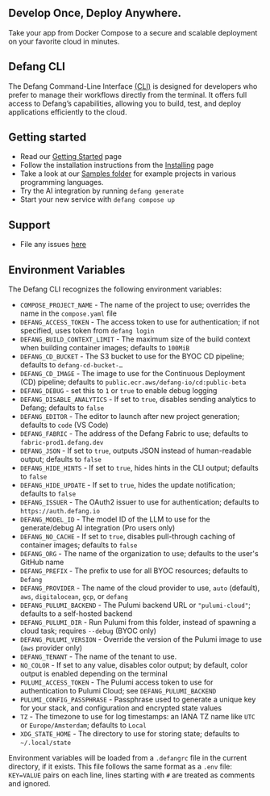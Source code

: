 ## Develop Once, Deploy Anywhere.

Take your app from Docker Compose to a secure and scalable deployment on your favorite cloud in minutes.

## Defang CLI

The Defang Command-Line Interface [(CLI)](https://docs.defang.io/docs/getting-started) is designed for developers who prefer to manage their workflows directly from the terminal. It offers full access to Defang’s capabilities, allowing you to build, test, and deploy applications efficiently to the cloud.

## Getting started

- Read our [Getting Started](https://docs.defang.io/docs/getting-started) page
- Follow the installation instructions from the [Installing](https://docs.defang.io/docs/getting-started/installing) page
- Take a look at our [Samples folder](https://github.com/DefangLabs/defang/tree/main/samples) for example projects in various programming languages.
- Try the AI integration by running `defang generate`
- Start your new service with `defang compose up`

## Support

- File any issues [here](https://github.com/DefangLabs/defang/issues)

## Environment Variables

The Defang CLI recognizes the following environment variables:

- `COMPOSE_PROJECT_NAME` - The name of the project to use; overrides the name in the `compose.yaml` file
- `DEFANG_ACCESS_TOKEN` - The access token to use for authentication; if not specified, uses token from `defang login`
- `DEFANG_BUILD_CONTEXT_LIMIT` - The maximum size of the build context when building container images; defaults to `100MiB`
- `DEFANG_CD_BUCKET` - The S3 bucket to use for the BYOC CD pipeline; defaults to `defang-cd-bucket-…`
- `DEFANG_CD_IMAGE` - The image to use for the Continuous Deployment (CD) pipeline; defaults to `public.ecr.aws/defang-io/cd:public-beta`
- `DEFANG_DEBUG` - set this to `1` or `true` to enable debug logging
- `DEFANG_DISABLE_ANALYTICS` - If set to `true`, disables sending analytics to Defang; defaults to `false`
- `DEFANG_EDITOR` - The editor to launch after new project generation; defaults to `code` (VS Code)
- `DEFANG_FABRIC` - The address of the Defang Fabric to use; defaults to `fabric-prod1.defang.dev`
- `DEFANG_JSON` - If set to `true`, outputs JSON instead of human-readable output; defaults to `false`
- `DEFANG_HIDE_HINTS` - If set to `true`, hides hints in the CLI output; defaults to `false`
- `DEFANG_HIDE_UPDATE` - If set to `true`, hides the update notification; defaults to `false`
- `DEFANG_ISSUER` - The OAuth2 issuer to use for authentication; defaults to `https://auth.defang.io`
- `DEFANG_MODEL_ID` - The model ID of the LLM to use for the generate/debug AI integration (Pro users only)
- `DEFANG_NO_CACHE` - If set to `true`, disables pull-through caching of container images; defaults to `false`
- `DEFANG_ORG` - The name of the organization to use; defaults to the user's GitHub name
- `DEFANG_PREFIX` - The prefix to use for all BYOC resources; defaults to `Defang`
- `DEFANG_PROVIDER` - The name of the cloud provider to use, `auto` (default), `aws`, `digitalocean`, `gcp`, or `defang`
- `DEFANG_PULUMI_BACKEND` - The Pulumi backend URL or `"pulumi-cloud"`; defaults to a self-hosted backend
- `DEFANG_PULUMI_DIR` - Run Pulumi from this folder, instead of spawning a cloud task; requires `--debug` (BYOC only)
- `DEFANG_PULUMI_VERSION` - Override the version of the Pulumi image to use (`aws` provider only)
- `DEFANG_TENANT` - The name of the tenant to use.
- `NO_COLOR` - If set to any value, disables color output; by default, color output is enabled depending on the terminal
- `PULUMI_ACCESS_TOKEN` - The Pulumi access token to use for authentication to Pulumi Cloud; see `DEFANG_PULUMI_BACKEND`
- `PULUMI_CONFIG_PASSPHRASE` - Passphrase used to generate a unique key for your stack, and configuration and encrypted state values
- `TZ` - The timezone to use for log timestamps: an IANA TZ name like `UTC` or `Europe/Amsterdam`; defaults to `Local`
- `XDG_STATE_HOME` - The directory to use for storing state; defaults to `~/.local/state`

Environment variables will be loaded from a `.defangrc` file in the current directory, if it exists. This file follows
the same format as a `.env` file: `KEY=VALUE` pairs on each line, lines starting with `#` are treated as comments and ignored.

